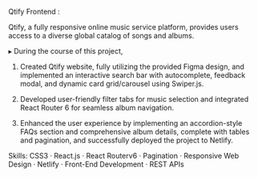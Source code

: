Qtify Frontend : 

Qtify, a fully responsive online music service platform, provides users access to a diverse global catalog of songs and albums.

▸ During the course of this project,

1. Created Qtify website, fully utilizing the provided Figma design, and implemented an interactive search bar with autocomplete, feedback modal, and dynamic card grid/carousel using Swiper.js.

2. Developed user-friendly filter tabs for music selection and integrated React Router 6 for seamless album navigation.

3. Enhanced the user experience by implementing an accordion-style FAQs section and comprehensive album details, complete with tables and pagination, and successfully deployed the project to Netlify.

Skills: CSS3 · React.js · React Routerv6 · Pagination · Responsive Web Design · Netlify · Front-End Development · REST APIs
